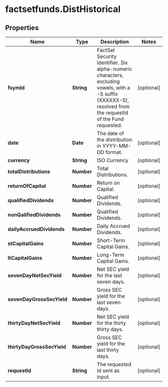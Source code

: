 # factsetfunds.DistHistorical

## Properties

Name | Type | Description | Notes
------------ | ------------- | ------------- | -------------
**fsymId** | **String** | FactSet Security Identifier. Six alpha-numeric characters, excluding vowels, with a -S suffix (XXXXXX-S), resolved from the requestId of the Fund requested. | [optional] 
**date** | **Date** | The date of the distribution in YYYY-MM-DD format. | [optional] 
**currency** | **String** | ISO Currency | [optional] 
**totalDistributions** | **Number** | Total Distributions. | [optional] 
**returnOfCapital** | **Number** | Return on Capital. | [optional] 
**qualifiedDividends** | **Number** | Qualified Dividends. | [optional] 
**nonQalifiedDividends** | **Number** | Qualified Dividends. | [optional] 
**dailyAccruedDividends** | **Number** | Daily Accrued Dividends. | [optional] 
**stCapitalGains** | **Number** | Short-Term Capital Gains. | [optional] 
**ltCapitalGains** | **Number** | Long-Term Capital Gains. | [optional] 
**sevenDayNetSecYield** | **Number** | Net SEC yield for the last seven days. | [optional] 
**sevenDayGrossSecYield** | **Number** | Gross SEC yield for the last seven days. | [optional] 
**thirtyDayNetSecYield** | **Number** | Net SEC yield for the thirty thirty days. | [optional] 
**thirtyDayGrossSecYield** | **Number** | Gross SEC yield for the last thirty days. | [optional] 
**requestId** | **String** | The requested Id sent as input. | [optional] 


